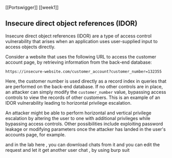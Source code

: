 [[Portswigger]] [[week1]]

## Insecure direct object references (IDOR)

Insecure direct object references (IDOR) are a type of access control vulnerability that arises when an application uses user-supplied input to access objects directly.

Consider a website that uses the following URL to access the customer account page, by retrieving information from the back-end database:

`https://insecure-website.com/customer_account?customer_number=132355`

Here, the customer number is used directly as a record index in queries that are performed on the back-end database. If no other controls are in place, an attacker can simply modify the `customer_number` value, bypassing access controls to view the records of other customers. This is an example of an IDOR vulnerability leading to horizontal privilege escalation.

An attacker might be able to perform horizontal and vertical privilege escalation by altering the user to one with additional privileges while bypassing access controls. Other possibilities include exploiting password leakage or modifying parameters once the attacker has landed in the user's accounts page, for example.

and in the lab here , you can download chats from it and you can edit the request and let it get another user chat , by using burp suit